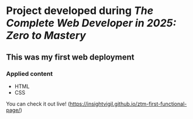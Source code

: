 # Project developed during _The Complete Web Developer in 2025: Zero to Mastery_

## This was my first web deployment 


### Applied content 
- HTML
- CSS

You can check it out live! (https://insightvigil.github.io/ztm-first-functional-page/)
